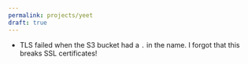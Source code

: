 ```yaml
---
permalink: projects/yeet
draft: true
---
```


- TLS failed when the S3 bucket had a `.` in the name. I forgot that this breaks SSL certificates!